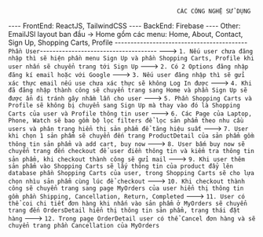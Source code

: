                                                     CÁC CÔNG NGHỆ SỬ DỤNG

---- FrontEnd: ReactJS, TailwindCSS
---- BackEnd: Firebase
---- Other: EmailJSl
layout ban đầu -> Home gồm các menu: Home, About, Contact, Sign Up, Shopping Carts, Profile
------------------------------------------ `Phần User`-------------------------------------
---> `1. Nếu user chưa đăng nhập thì sẽ hiện phần menu Sign Up và phần Shopping Carts, Profile khi user nhấn sẽ chuyển trang tới Sign Up`
---> `2. Có 2 Options đăng nhập đăng kí email hoặc với Google`
---> `3. Nếu user đăng nhập thì sẽ gửi xác thực email nếu use chưa xác thực sẽ không Log In được`
---> `4. Khi đã đăng nhập thành công sẽ chuyển trang sang Home và phần Sign Up sẽ được ẩn đi tránh gây nhầm lẫn cho user`
---> `5. Phần Shopping Carts và Profile sẽ không bị chuyển sang Sign Up mà thay vào đó là Shopping Carts của user và Profile thông tin user`
---> `6. Các Page của Laptop, Phone, Watch sẽ bao gồm bộ lọc filters để lọc sản phẩm theo nhu cầu users và phân trang hiển thị sản phẩm để tăng hiệu suất`
---> `7. User khi chọn 1 sản phẩm sẽ chuyển đến trang ProductDetail của sản phẩm gồm thông tin sản phẩm và add cart, buy now`
---> `8. User bấm buy now sẽ chuyển trang đến checkout để user điền thông tin và kiểm tra thông tin sản phẩm, khi checkout thành công sẽ gửi mail`
---> `9. Khi user thêm sản phẩm vào Shopping Carts sẽ lấy thông tin của product đẩy lên database phần Shopping Carts của user, trong Shopping Carts sẽ cho lựa chọn nhìu sản phẩm cùng lúc để checkout`
---> `10. Khi checkout thành công sẽ chuyển trang sang page MyOrders của user hiển thị thông tin gồm phần Shipping, Cancellation, Return, Completed`
---> `11. User có thể coi chi tiết đơn hàng khi nhấn vào sản phẩm ở MyOrders sẽ chuyển trang đến OrdersDetail hiển thị thông tin sản phẩm, trạng thái đặt hàng`
---> `12. Trong page OrderDetail user có thể Cancel đơn hàng và sẽ chuyển trang phần Cancellation của MyOrders`
